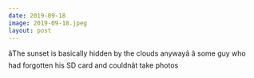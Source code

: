 ```yaml
---
date: 2019-09-18
image: 2019-09-18.jpeg
layout: post
---
```


âThe sunset is basically hidden by the clouds anywayâ â some guy who had forgotten his SD card and couldnât take photos
